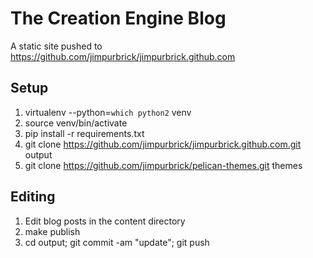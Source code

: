 The Creation Engine Blog
========================

A static site pushed to https://github.com/jimpurbrick/jimpurbrick.github.com

Setup
-----

1. virtualenv --python=`which python2` venv
2. source venv/bin/activate
3. pip install -r requirements.txt
4. git clone https://github.com/jimpurbrick/jimpurbrick.github.com.git output
5. git clone https://github.com/jimpurbrick/pelican-themes.git themes

Editing
-------

1. Edit blog posts in the content directory
2. make publish
3. cd output; git commit -am "update"; git push